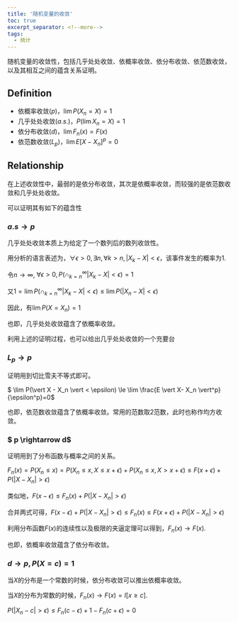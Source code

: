 ```yaml
---
title: '随机变量的收敛'
toc: true
excerpt_separator: <!--more-->
tags:
  - 统计
---
```




随机变量的收敛性，包括几乎处处收敛、依概率收敛、依分布收敛、依范数收敛，以及其相互之间的蕴含关系证明。

<!--more-->



## Definition

* 依概率收敛($p$)，$\lim P(X_n = X) = 1$ 
* 几乎处处收敛($a.s.$)，$P(\lim X_n = X ) = 1$
* 依分布收敛($d$)，$\lim F_n(x) = F(x)$
* 依范数收敛($L_p$)，$\lim E[X-X_n]^p = 0$



## Relationship

在上述收敛性中，最弱的是依分布收敛，其次是依概率收敛，而较强的是依范数收敛和几乎处处收敛。

可以证明其有如下的蕴含性

### $a.s \rightarrow p$

几乎处处收敛本质上为给定了一个数列后的数列收敛性。

用分析的语言表述为，$\forall \epsilon>0, \exists n, \forall k >n, \vert X_k- X \vert < \epsilon$，该事件发生的概率为1.

令$n \rightarrow \infty$, $\forall \epsilon > 0, P(\cap_{k=n}^{\infty} \vert X_k -X \vert < \epsilon) = 1$

又$1 = \lim P(\cap_{k=n}^{\infty} \vert X_k -X \vert < \epsilon) \le \lim P(\vert X_n - X \vert < \epsilon)$

因此，有$\lim P(X = X_n) = 1$ 

也即，几乎处处收敛蕴含了依概率收敛。



利用上述的证明过程，也可以给出几乎处处收敛的一个充要台

### $L_p \rightarrow p$

证明用到切比雪夫不等式即可。

$ \lim P(\vert X - X_n \vert < \epsilon) \le \lim \frac{E \vert X- X_n \vert^p}{\epsilon^p}=0$

也即，依范数收敛蕴含了依概率收敛。常用的范数取2范数，此时也称作均方收敛。

### $ p \rightarrow d$

证明用到了分布函数与概率之间的关系。

$F_n(x) = P(X_n \le x) = P(X_n \le x, X \le x+\epsilon)+P(X_n \le x, X > x+\epsilon) \le F(x+\epsilon) + P(\vert X - X_n \vert > \epsilon)$

类似地，$F(x - \epsilon) \le F_n(x) + P(\vert X -X_n \vert > \epsilon)$

合并两式可得，$F(x-\epsilon) + P(\vert X - X_n \vert > \epsilon) \le F_n(x) \le F(x+\epsilon) +P(\vert X - X_n \vert > \epsilon)$

利用分布函数$F(x)$的连续性以及极限的夹逼定理可以得到，$F_n(x) \rightarrow F(x)$.

也即，依概率收敛蕴含了依分布收敛。



###  $d \rightarrow p, P(X = c)=1$

当$X$的分布是一个常数的时候，依分布收敛可以推出依概率收敛。

当$X$的分布为常数的时候，$F_n(x) \rightarrow F(x) =  I[x \ge c]$.  

$P(\vert X_n -c\vert > \epsilon ) \le F_n(c- \epsilon) + 1 - F_n(c + \epsilon) = 0$





